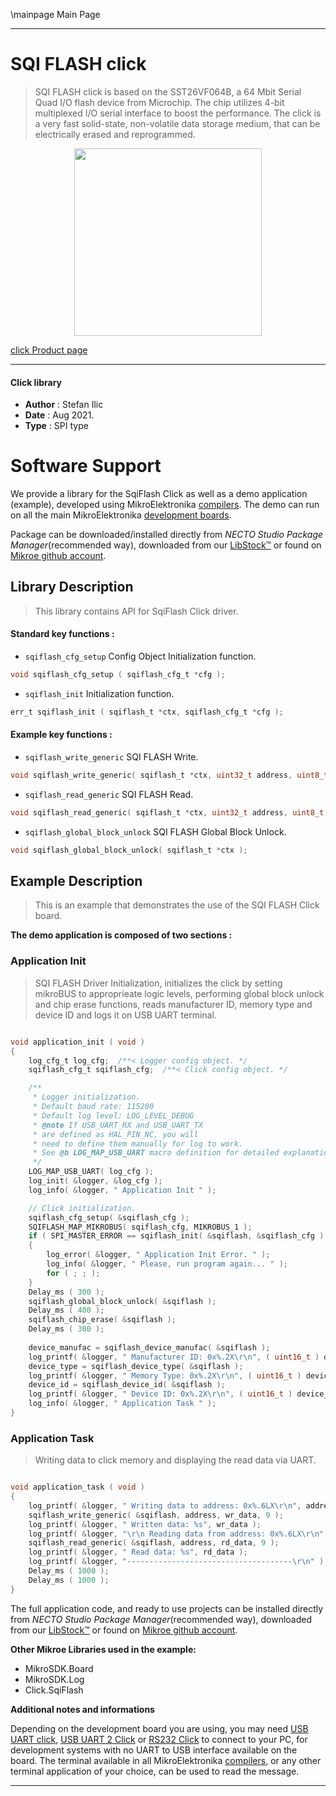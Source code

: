 \mainpage Main Page

---
# SQI FLASH click

> SQI FLASH click is based on the SST26VF064B, a 64 Mbit Serial Quad I/O flash device from Microchip. The chip utilizes 4-bit multiplexed I/O serial interface to boost the performance. The click is a very fast solid-state, non-volatile data storage medium, that can be electrically erased and reprogrammed.

<p align="center">
  <img src="https://download.mikroe.com/images/click_for_ide/sqiflash_click.png" height=300px>
</p>

[click Product page](https://www.mikroe.com/sqi-flash-click)

---


#### Click library

- **Author**        : Stefan Ilic
- **Date**          : Aug 2021.
- **Type**          : SPI type


# Software Support

We provide a library for the SqiFlash Click
as well as a demo application (example), developed using MikroElektronika
[compilers](https://www.mikroe.com/necto-studio).
The demo can run on all the main MikroElektronika [development boards](https://www.mikroe.com/development-boards).

Package can be downloaded/installed directly from *NECTO Studio Package Manager*(recommended way), downloaded from our [LibStock&trade;](https://libstock.mikroe.com) or found on [Mikroe github account](https://github.com/MikroElektronika/mikrosdk_click_v2/tree/master/clicks).

## Library Description

> This library contains API for SqiFlash Click driver.

#### Standard key functions :

- `sqiflash_cfg_setup` Config Object Initialization function.
```c
void sqiflash_cfg_setup ( sqiflash_cfg_t *cfg );
```

- `sqiflash_init` Initialization function.
```c
err_t sqiflash_init ( sqiflash_t *ctx, sqiflash_cfg_t *cfg );
```

#### Example key functions :

- `sqiflash_write_generic` SQI FLASH Write.
```c
void sqiflash_write_generic( sqiflash_t *ctx, uint32_t address, uint8_t *buffer, uint32_t data_count );
```

- `sqiflash_read_generic` SQI FLASH Read.
```c
void sqiflash_read_generic( sqiflash_t *ctx, uint32_t address, uint8_t *buffer, uint32_t data_count );
```

- `sqiflash_global_block_unlock` SQI FLASH Global Block Unlock.
```c
void sqiflash_global_block_unlock( sqiflash_t *ctx );
```

## Example Description

> This is an example that demonstrates the use of the SQI FLASH Click board.

**The demo application is composed of two sections :**

### Application Init

> SQI FLASH Driver Initialization, initializes the click by setting mikroBUS to
> approprieate logic levels, performing global block unlock and chip erase functions,
> reads manufacturer ID, memory type and device ID and logs it on USB UART terminal.

```c

void application_init ( void ) 
{
    log_cfg_t log_cfg;  /**< Logger config object. */
    sqiflash_cfg_t sqiflash_cfg;  /**< Click config object. */

    /** 
     * Logger initialization.
     * Default baud rate: 115200
     * Default log level: LOG_LEVEL_DEBUG
     * @note If USB_UART_RX and USB_UART_TX 
     * are defined as HAL_PIN_NC, you will 
     * need to define them manually for log to work. 
     * See @b LOG_MAP_USB_UART macro definition for detailed explanation.
     */
    LOG_MAP_USB_UART( log_cfg );
    log_init( &logger, &log_cfg );
    log_info( &logger, " Application Init " );

    // Click initialization.
    sqiflash_cfg_setup( &sqiflash_cfg );
    SQIFLASH_MAP_MIKROBUS( sqiflash_cfg, MIKROBUS_1 );
    if ( SPI_MASTER_ERROR == sqiflash_init( &sqiflash, &sqiflash_cfg ) ) 
    {
        log_error( &logger, " Application Init Error. " );
        log_info( &logger, " Please, run program again... " );
        for ( ; ; );
    }
    Delay_ms ( 300 );
    sqiflash_global_block_unlock( &sqiflash );
    Delay_ms ( 400 );
    sqiflash_chip_erase( &sqiflash );
    Delay_ms ( 300 );
    
    device_manufac = sqiflash_device_manufac( &sqiflash );
    log_printf( &logger, " Manufacturer ID: 0x%.2X\r\n", ( uint16_t ) device_manufac );
    device_type = sqiflash_device_type( &sqiflash );
    log_printf( &logger, " Memory Type: 0x%.2X\r\n", ( uint16_t ) device_type );
    device_id = sqiflash_device_id( &sqiflash );
    log_printf( &logger, " Device ID: 0x%.2X\r\n", ( uint16_t ) device_id );
    log_info( &logger, " Application Task " );
}

```

### Application Task

> Writing data to click memory and displaying the read data via UART.

```c

void application_task ( void ) 
{
    log_printf( &logger, " Writing data to address: 0x%.6LX\r\n", address );
    sqiflash_write_generic( &sqiflash, address, wr_data, 9 );
    log_printf( &logger, " Written data: %s", wr_data );
    log_printf( &logger, "\r\n Reading data from address: 0x%.6LX\r\n", address );
    sqiflash_read_generic( &sqiflash, address, rd_data, 9 );
    log_printf( &logger, " Read data: %s", rd_data );
    log_printf( &logger, "-------------------------------------\r\n" );
    Delay_ms ( 1000 );
    Delay_ms ( 1000 );
}

```


The full application code, and ready to use projects can be installed directly from *NECTO Studio Package Manager*(recommended way), downloaded from our [LibStock&trade;](https://libstock.mikroe.com) or found on [Mikroe github account](https://github.com/MikroElektronika/mikrosdk_click_v2/tree/master/clicks).

**Other Mikroe Libraries used in the example:**

- MikroSDK.Board
- MikroSDK.Log
- Click.SqiFlash

**Additional notes and informations**

Depending on the development board you are using, you may need
[USB UART click](http://shop.mikroe.com/usb-uart-click),
[USB UART 2 Click](http://shop.mikroe.com/usb-uart-2-click) or
[RS232 Click](http://shop.mikroe.com/rs232-click) to connect to your PC, for
development systems with no UART to USB interface available on the board. The
terminal available in all MikroElektronika
[compilers](http://shop.mikroe.com/compilers), or any other terminal application
of your choice, can be used to read the message.

---
